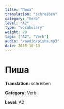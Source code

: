 ```yaml
---
title: "Пиша"
translation: "schreiben"
category: "Verb"
level: "A2"
type: "vocabulary"
weight: 20
tags: ["A2", "Verb"]
audio: "/audio/pisha.mp3"
date: 2025-10-19
---
```


# Пиша

**Translation:** schreiben

**Category:** Verb

**Level:** A2

